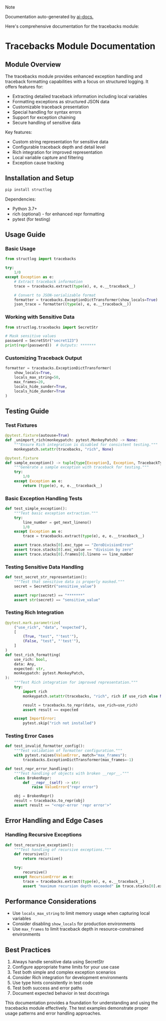 
> [!NOTE]
> Documentation auto-generated by [ai-docs.](https://github.com/connor-john/ai-docs)

Here's comprehensive documentation for the tracebacks module:

# Tracebacks Module Documentation

## Module Overview

The tracebacks module provides enhanced exception handling and traceback formatting capabilities with a focus on structured logging. It offers features for:

- Extracting detailed traceback information including local variables
- Formatting exceptions as structured JSON data
- Customizable traceback presentation
- Special handling for syntax errors
- Support for exception chaining
- Secure handling of sensitive data

Key features:
- Custom string representation for sensitive data
- Configurable traceback depth and detail level
- Rich integration for improved representation
- Local variable capture and filtering
- Exception cause tracking

## Installation and Setup

```bash
pip install structlog
```

Dependencies:
- Python 3.7+
- rich (optional) - for enhanced repr formatting
- pytest (for testing)

## Usage Guide

### Basic Usage

```python
from structlog import tracebacks

try:
    1/0
except Exception as e:
    # Extract traceback information
    trace = tracebacks.extract(type(e), e, e.__traceback__)

    # Convert to JSON-serializable format
    formatter = tracebacks.ExceptionDictTransformer(show_locals=True)
    json_trace = formatter((type(e), e, e.__traceback__))
```

### Working with Sensitive Data

```python
from structlog.tracebacks import SecretStr

# Mask sensitive values
password = SecretStr("secret123")
print(repr(password))  # Outputs: *******
```

### Customizing Traceback Output

```python
formatter = tracebacks.ExceptionDictTransformer(
    show_locals=True,
    locals_max_string=50,
    max_frames=20,
    locals_hide_sunder=True,
    locals_hide_dunder=True
)
```

## Testing Guide

### Test Fixtures

```python
@pytest.fixture(autouse=True)
def _unimport_rich(monkeypatch: pytest.MonkeyPatch) -> None:
    """Ensure Rich integration is disabled for consistent testing."""
    monkeypatch.setattr(tracebacks, "rich", None)

@pytest.fixture
def sample_exception() -> tuple[type[Exception], Exception, TracebackType]:
    """Generate a sample exception with traceback for testing."""
    try:
        1/0
    except Exception as e:
        return (type(e), e, e.__traceback__)
```

### Basic Exception Handling Tests

```python
def test_simple_exception():
    """Test basic exception extraction."""
    try:
        line_number = get_next_lineno()
        1/0
    except Exception as e:
        trace = tracebacks.extract(type(e), e, e.__traceback__)

    assert trace.stacks[0].exc_type == "ZeroDivisionError"
    assert trace.stacks[0].exc_value == "division by zero"
    assert trace.stacks[0].frames[0].lineno == line_number
```

### Testing Sensitive Data Handling

```python
def test_secret_str_representation():
    """Test that sensitive data is properly masked."""
    secret = SecretStr("sensitive_value")

    assert repr(secret) == "*******"
    assert str(secret) == "sensitive_value"
```

### Testing Rich Integration

```python
@pytest.mark.parametrize(
    ("use_rich", "data", "expected"),
    [
        (True, "test", "'test'"),
        (False, "test", "'test'"),
    ]
)
def test_rich_formatting(
    use_rich: bool,
    data: Any,
    expected: str,
    monkeypatch: pytest.MonkeyPatch,
):
    """Test Rich integration for improved representation."""
    try:
        import rich
        monkeypatch.setattr(tracebacks, "rich", rich if use_rich else None)

        result = tracebacks.to_repr(data, use_rich=use_rich)
        assert result == expected

    except ImportError:
        pytest.skip("rich not installed")
```

### Testing Error Cases

```python
def test_invalid_formatter_config():
    """Test validation of formatter configuration."""
    with pytest.raises(ValueError, match="max_frames"):
        tracebacks.ExceptionDictTransformer(max_frames=-1)

def test_repr_error_handling():
    """Test handling of objects with broken __repr__."""
    class BrokenRepr:
        def __repr__(self) -> str:
            raise ValueError("repr error")

    obj = BrokenRepr()
    result = tracebacks.to_repr(obj)
    assert result == "<repr-error 'repr error'>"
```

## Error Handling and Edge Cases

### Handling Recursive Exceptions

```python
def test_recursive_exception():
    """Test handling of recursive exceptions."""
    def recursive():
        return recursive()

    try:
        recursive()
    except RecursionError as e:
        trace = tracebacks.extract(type(e), e, e.__traceback__)
        assert "maximum recursion depth exceeded" in trace.stacks[0].exc_value
```

## Performance Considerations

- Use `locals_max_string` to limit memory usage when capturing local variables
- Consider disabling `show_locals` for production environments
- Use `max_frames` to limit traceback depth in resource-constrained environments

## Best Practices

1. Always handle sensitive data using SecretStr
2. Configure appropriate frame limits for your use case
3. Test both simple and complex exception scenarios
4. Consider Rich integration for development environments
5. Use type hints consistently in test code
6. Test both success and error paths
7. Document expected behavior in test docstrings

This documentation provides a foundation for understanding and using the tracebacks module effectively. The test examples demonstrate proper usage patterns and error handling approaches.
